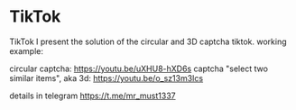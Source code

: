 # TikTok
TikTok
I present the solution of the circular and 3D captcha tiktok.
working example:

circular captcha: https://youtu.be/uXHU8-hXD6s
captcha "select two similar items", aka 3d: https://youtu.be/o_sz13m3Ics

details in telegram https://t.me/mr_must1337

